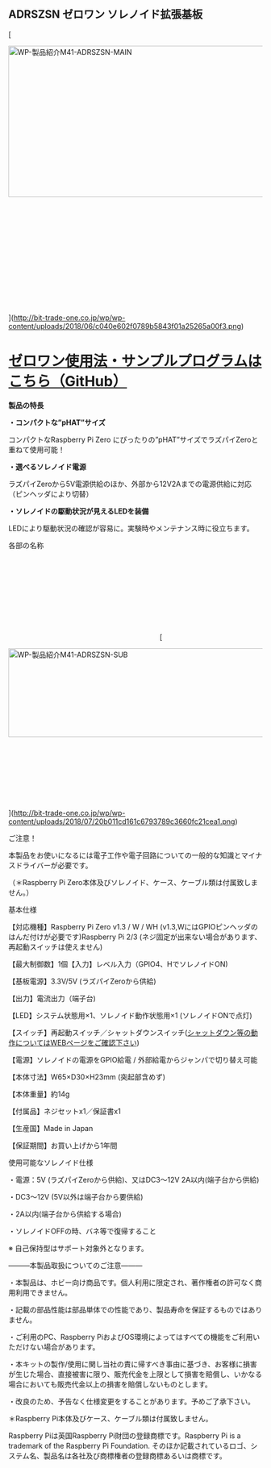 <!--
---
name: adrszsn
class: board
type: other
formfactor: pHAT
manufacturer: BitTradeOne
description: ADRSZSN ゼロワン ソレノイド拡張基板
url: http://bit-trade-one.co.jp/product/module/adrszsn/
github: https://github.com/bit-trade-one/RasPi-Zero-One-Series/tree/master/1st/ADRSZSN_Solenoid
buy: http://btoshop.jp/2018/07/02/4562469771854/
image: 'adrszsn.png'
pincount: 40
eeprom: no
power:
  '1':
  '2':
ground:
  '6':
  '9':
  '14':
  '20':
  '25':
  '30':
  '34':
  '39':
pin:
  '3':
    mode: i2c
  '5':
    mode: i2c
  '7':
    name: Enable
    mode: output
    active: high
i2c:
  '0x00':
    name: device display name
    device: chip name
-->
ADRSZSN ゼロワン ソレノイド拡張基板
----------------------

[

<img alt="WP-製品紹介M41-ADRSZSN-MAIN" class="alignnone size-full wp-image-7558" height="300" sizes="(max-width: 696px) 100vw, 696px" src="http://bit-trade-one.co.jp/wp/wp-content/uploads/2018/06/c040e602f0789b5843f01a25265a00f3.png" srcset="http://bit-trade-one.co.jp/wp/wp-content/uploads/2018/06/c040e602f0789b5843f01a25265a00f3.png 696w, http://bit-trade-one.co.jp/wp/wp-content/uploads/2018/06/c040e602f0789b5843f01a25265a00f3-300x129.png 300w" width="696"/>

![WP-製品紹介M41-ADRSZSN-MAIN](data:image/svg+xml,%3Csvg%20xmlns=%22http://www.w3.org/2000/svg%22%20viewBox=%220%200%20696%20300%22%3E%3C/svg%3E)](http://bit-trade-one.co.jp/wp/wp-content/uploads/2018/06/c040e602f0789b5843f01a25265a00f3.png)

**[ゼロワン使用法・サンプルプログラムはこちら（GitHub）](https://github.com/bit-trade-one/RasPi-Zero-One-Series)**
===========================================================================================

**製品の特長**

**・コンパクトな”pHAT”サイズ**

コンパクトなRaspberry Pi Zero にぴったりの”pHAT”サイズでラズパイZeroと重ねて使用可能！

**・選べるソレノイド電源**

ラズパイZeroから5V電源供給のほか、外部から12V2Aまでの電源供給に対応（ピンヘッダにより切替）

**・ソレノイドの駆動状況が見えるLEDを装備**

LEDにより駆動状況の確認が容易に。実験時やメンテナンス時に役立ちます。

各部の名称

<img alt="" class="elementOfPhoto" src="https://llstock.s3-ap-northeast-1.amazonaws.com/uploads/photo/image/37504/middle\_stockimage.png?X-Amz-Algorithm=AWS4-HMAC-SHA256&amp;X-Amz-Credential=AKIAI7P6SP7G3K7DHTNA%2F20180629%2Fap-northeast-1%2Fs3%2Faws4\_request&amp;X-Amz-Date=20180629T095351Z&amp;X-Amz-Expires=600&amp;X-Amz-SignedHeaders=host&amp;X-Amz-Signature=34fbde7d6778f1032049f32a1e368d3b38e02e8a91375cc9dc332d15a4e4ddcd"/>

![](data:image/svg+xml,%3Csvg%20xmlns=%22http://www.w3.org/2000/svg%22%20viewBox=%220%200%20%20%22%3E%3C/svg%3E)[

<img alt="WP-製品紹介M41-ADRSZSN-SUB" class="alignnone size-full wp-image-7702" height="176" sizes="(max-width: 691px) 100vw, 691px" src="http://bit-trade-one.co.jp/wp/wp-content/uploads/2018/07/20b011cd161c6793789c3660fc21cea1.png" srcset="http://bit-trade-one.co.jp/wp/wp-content/uploads/2018/07/20b011cd161c6793789c3660fc21cea1.png 691w, http://bit-trade-one.co.jp/wp/wp-content/uploads/2018/07/20b011cd161c6793789c3660fc21cea1-300x76.png 300w" width="691"/>

![WP-製品紹介M41-ADRSZSN-SUB](data:image/svg+xml,%3Csvg%20xmlns=%22http://www.w3.org/2000/svg%22%20viewBox=%220%200%20691%20176%22%3E%3C/svg%3E)](http://bit-trade-one.co.jp/wp/wp-content/uploads/2018/07/20b011cd161c6793789c3660fc21cea1.png)

ご注意！

本製品をお使いになるには電子工作や電子回路についての一般的な知識とマイナスドライバーが必要です。

（＊Raspberry Pi Zero本体及びソレノイド、ケース、ケーブル類は付属致しません。）

基本仕様

【対応機種】Raspberry Pi Zero v1.3 / W / WH (v1.3,WにはGPIOピンヘッダのはんだ付けが必要です)Raspberry Pi 2/3 (ネジ固定が出来ない場合があります、再起動スイッチは使えません)

【最大制御数】1個【入力】レベル入力（GPIO4、HでソレノイドON)

【基板電源】3.3V/5V (ラズパイZeroから供給)

【出力】電流出力（端子台)

【LED】システム状態用×1、ソレノイド動作状態用×1 (ソレノイドONで点灯)

【スイッチ】再起動スイッチ／シャットダウンスイッチ([シャットダウン等の動作についてはWEBページをご確認下さい](http://bit-trade-one.co.jp/blog/201807032/))

【電源】ソレノイドの電源をGPIO給電 / 外部給電からジャンパで切り替え可能

【本体寸法】W65×D30×H23mm (突起部含めず)

【本体重量】約14g

【付属品】ネジセットx1／保証書x1

【生産国】Made in Japan

【保証期間】お買い上げから1年間

使用可能なソレノイド仕様

・電源：5V (ラズパイZeroから供給)、又はDC3～12V 2A以内(端子台から供給)

・DC3～12V (5V以外は端子台から要供給)

・2A以内(端子台から供給する場合)

・ソレノイドOFFの時、バネ等で復帰すること

※ 自己保持型はサポート対象外となります。

―――本製品取扱についてのご注意―――

・本製品は、ホビー向け商品です。個人利用に限定され、著作権者の許可なく商用利用できません。

・記載の部品性能は部品単体での性能であり、製品寿命を保証するものではありません。

・ご利用のPC、Raspberry PiおよびOS環境によってはすべての機能をご利用いただけない場合があります。

・本キットの製作/使用に関し当社の責に帰すべき事由に基づき、お客様に損害が生じた場合、直接被害に限り、販売代金を上限として損害を賠償し、いかなる場合においても販売代金以上の損害を賠償しないものとします。

・改良のため、予告なく仕様変更をすることがあります。予めご了承下さい。

＊Raspberry Pi本体及びケース、ケーブル類は付属致しません。

Raspberry Piは英国Raspberry Pi財団の登録商標です。Raspberry Pi is a trademark of the Raspberry Pi Foundation. そのほか記載されているロゴ、システム名、製品名は各社及び商標権者の登録商標あるいは商標です。
